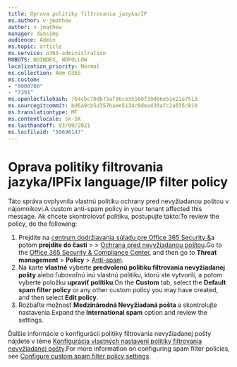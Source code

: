 ```yaml
---
title: Oprava politiky filtrovania jazyka/IP
ms.author: v-jmathew
author: v-jmathew
manager: dansimp
audience: Admin
ms.topic: article
ms.service: o365-administration
ROBOTS: NOINDEX, NOFOLLOW
localization_priority: Normal
ms.collection: Adm_O365
ms.custom:
- "9000760"
- "7391"
ms.openlocfilehash: 7b4cbc70db75af36ce35160f39d06e51e21e7513
ms.sourcegitcommit: bd6a9cb5d357baee5134c0dea430afc2a035c810
ms.translationtype: MT
ms.contentlocale: sk-SK
ms.lasthandoff: 03/09/2021
ms.locfileid: "50696147"
---
```

# <a name="fix-languageip-filter-policy"></a><span data-ttu-id="c2cae-102">Oprava politiky filtrovania jazyka/IP</span><span class="sxs-lookup"><span data-stu-id="c2cae-102">Fix language/IP filter policy</span></span>

<span data-ttu-id="c2cae-103">Táto správa ovplyvnila vlastnú politiku ochrany pred nevyžiadanou poštou v nájomníkovi.</span><span class="sxs-lookup"><span data-stu-id="c2cae-103">A custom anti-spam policy in your tenant affected this message.</span></span> <span data-ttu-id="c2cae-104">Ak chcete skontrolovať politiku, postupujte takto:</span><span class="sxs-lookup"><span data-stu-id="c2cae-104">To review the policy, do the following:</span></span>

1. <span data-ttu-id="c2cae-105">Prejdite na [centrum dodržiavania súladu pre Office 365 Security &](https://go.microsoft.com/fwlink/p/?linkid=2077143)a potom **prejdite do časti**  >    >  [Ochrana pred nevyžiadanou poštou](https://go.microsoft.com/fwlink/?linkid=2101518).</span><span class="sxs-lookup"><span data-stu-id="c2cae-105">Go to the [Office 365 Security & Compliance Center](https://go.microsoft.com/fwlink/p/?linkid=2077143), and then go to **Threat management** > **Policy** > [Anti-spam](https://go.microsoft.com/fwlink/?linkid=2101518).</span></span>
2. <span data-ttu-id="c2cae-106">Na karte **vlastné** vyberte **predvolenú politiku filtrovania nevyžiadanej pošty** alebo ľubovoľnú inú vlastnú politiku, ktorú ste vytvorili, a potom vyberte položku **upraviť politiku**.</span><span class="sxs-lookup"><span data-stu-id="c2cae-106">On the **Custom** tab, select the **Default spam filter policy** or any other custom policy you may have created, and then select **Edit policy**.</span></span>
3. <span data-ttu-id="c2cae-107">Rozbaľte možnosť **Medzinárodná Nevyžiadaná pošta** a skontrolujte nastavenia.</span><span class="sxs-lookup"><span data-stu-id="c2cae-107">Expand the **International spam** option and review the settings.</span></span>

<span data-ttu-id="c2cae-108">Ďalšie informácie o konfigurácii politiky filtrovania nevyžiadanej pošty nájdete v téme [Konfigurácia vlastných nastavení politiky filtrovania nevyžiadanej pošty](https://go.microsoft.com/fwlink/?linkid=2101054).</span><span class="sxs-lookup"><span data-stu-id="c2cae-108">For more information on configuring spam filter policies, see [Configure custom spam filter policy settings](https://go.microsoft.com/fwlink/?linkid=2101054).</span></span>
